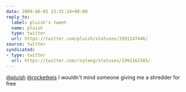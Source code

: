 ```yaml
---
date: 2009-06-01 13:31:24+00:00
reply_to:
  label: pluish's tweet
  name: pluish
  type: twitter
  url: https://twitter.com/pluish/statuses/1991147446/
source: twitter
syndicated:
- type: twitter
  url: https://twitter.com/roytang/statuses/1991162585/
---
```


[@pluish](https://twitter.com/pluish/) [@rocketkeis](https://twitter.com/rocketkeis/) I wouldn't mind someone giving me a shredder for free